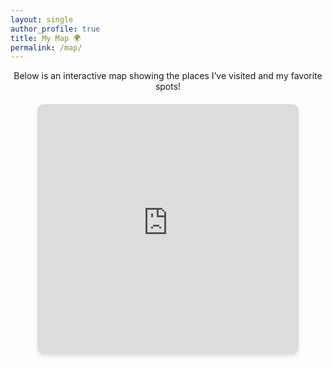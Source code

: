 ```yaml
---
layout: single
author_profile: true
title: My Map 🌍
permalink: /map/
---
```



<div style="text-align: center; font-family: Arial, font-size: 15px; margin-bottom: 10px;">
    Below is an interactive map showing the places I’ve visited and my favorite spots!
</div>

<div style="display: flex; flex-direction: column; align-items: center; height: auto; margin: 20px;">
    <iframe src="https://www.google.com/maps/d/u/1/embed?mid=1L3pLbmAMhDYFOkN9HmM-LWPGjrvTUJ0&ehbc=2E312F&noprof=1&hl=en" width="90%" 
    height="400px"
    style="border: 0; border-radius: 10px; box-shadow: 0 4px 6px rgba(0, 0, 0, 0.1);">
    </iframe>
</div>